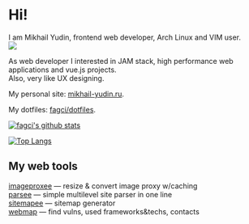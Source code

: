 # Hi!

I am Mikhail Yudin, frontend web developer, Arch Linux and VIM user.  
![](https://img.shields.io/date/1375315200?label=My%20web%20dev%20career%20starts)


As web developer I interested in JAM stack, high performance web applications and vue.js projects.  
Also, very like UX designing.

My personal site: [mikhail-yudin.ru](https://mikhail-yudin.ru).

My dotfiles: [fagci/dotfiles](https://github.com/fagci/dotfiles).

[![fagci's github stats](https://github-readme-stats.vercel.app/api?username=fagci)](https://github.com/anuraghazra/github-readme-stats)

[![Top Langs](https://github-readme-stats.vercel.app/api/top-langs/?username=fagci&layout=compact)](https://github.com/anuraghazra/github-readme-stats)

## My web tools

[imageproxee](https://github.com/fagci/imageproxee) — resize & convert image proxy w/caching  
[parsee](https://github.com/fagci/parsee) — simple multilevel site parser in one line  
[sitemapee](https://github.com/fagci/sitemapee) — sitemap generator  
[webmap](https://github.com/fagci/webmap) — find vulns, used frameworks&techs, contacts
